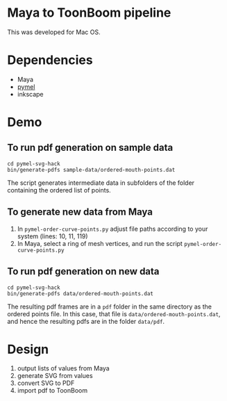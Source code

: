 # Maya to ToonBoom pipeline

This was developed for Mac OS.

# Dependencies

* Maya
* [pymel](https://github.com/LumaPictures/pymel/releases)
* inkscape

# Demo

## To run pdf generation on sample data

    cd pymel-svg-hack
    bin/generate-pdfs sample-data/ordered-mouth-points.dat


The script generates intermediate data in subfolders of the
folder containing the ordered list of points.

## To generate new data from Maya

1. In `pymel-order-curve-points.py` adjust file paths according to your system (lines: 10, 11, 119)
2. In Maya, select a ring of mesh vertices, and run the script `pymel-order-curve-points.py`

## To run pdf generation on new data

    cd pymel-svg-hack
    bin/generate-pdfs data/ordered-mouth-points.dat

The resulting pdf frames are in a `pdf` folder in the same directory as the ordered points file.
In this case, that file is `data/ordered-mouth-points.dat`, and hence the resulting pdfs
are in the folder `data/pdf`.

# Design

1. output lists of values from Maya
2. generate SVG from values
3. convert SVG to PDF
4. import pdf to ToonBoom
